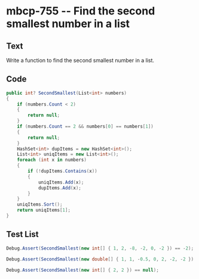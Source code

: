 # mbcp-755 -- Find the second smallest number in a list

## Text

Write a function to find the second smallest number in a list.

## Code

```csharp
public int? SecondSmallest(List<int> numbers)
{
    if (numbers.Count < 2)
    {
        return null;
    }
    if (numbers.Count == 2 && numbers[0] == numbers[1])
    {
        return null;
    }
    HashSet<int> dupItems = new HashSet<int>();
    List<int> uniqItems = new List<int>();
    foreach (int x in numbers)
    {
        if (!dupItems.Contains(x))
        {
            uniqItems.Add(x);
            dupItems.Add(x);
        }
    }
    uniqItems.Sort();
    return uniqItems[1];
}
```

## Test List

```csharp
Debug.Assert(SecondSmallest(new int[] { 1, 2, -8, -2, 0, -2 }) == -2);
```

```csharp
Debug.Assert(SecondSmallest(new double[] { 1, 1, -0.5, 0, 2, -2, -2 }) == -0.5);
```

```csharp
Debug.Assert(SecondSmallest(new int[] { 2, 2 }) == null);
```
